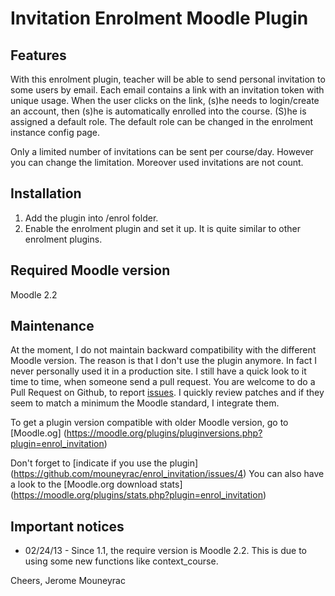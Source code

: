 Invitation Enrolment Moodle Plugin
==================================

Features
--------

With this enrolment plugin, teacher will be able to send personal invitation to some users by email. Each email contains a link with an invitation token with unique usage. 
When the user clicks on the link, (s)he needs to login/create an account, then (s)he is automatically enrolled into the course. (S)he is assigned a default role. The default role can be changed in the enrolment instance config page.

Only a limited number of invitations can be sent per course/day. However you can change the limitation. Moreover used invitations are not count.

Installation
------------

1. Add the plugin into /enrol folder.
2. Enable the enrolment plugin and set it up. It is quite similar to other enrolment plugins.

Required Moodle version
-----------------------
Moodle 2.2

Maintenance
-----------
At the moment, I do not maintain backward compatibility with the different Moodle version. 
The reason is that I don't use the plugin anymore. In fact I never personally used it in a production site.
I still have a quick look to it time to time, when someone send a pull request.
You are welcome to do a Pull Request on Github, to report [issues](https://github.com/mouneyrac/enrol_invitation/issues). 
I quickly review patches and if they seem to match a minimum the Moodle standard, I integrate them.

To get a plugin version compatible with older Moodle version, go to [Moodle.og] (https://moodle.org/plugins/pluginversions.php?plugin=enrol_invitation)

Don't forget to [indicate if you use the plugin] (https://github.com/mouneyrac/enrol_invitation/issues/4)
You can also have a look to the [Moodle.org download stats] (https://moodle.org/plugins/stats.php?plugin=enrol_invitation)

Important notices
-----------------
* 02/24/13 - Since 1.1, the require version is Moodle 2.2. This is due to using some new functions like context_course.

Cheers,
Jerome Mouneyrac

